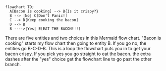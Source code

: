 ```mermaid  

flowchart TD;
  A[Bacon is cooking] --> B{Is it crispy?}
  B --> |No| C[Don't Panic!]
  C --> D[Keep cooking the bacon]
  D --> B
  B ---->|Yes| E[EAT THE BACON!!!]
```
There are five entities and two choices in this Mermaid flow chart. "Bacon is cooking" starts my flow chart then going to entity B. If you go no, the entities go B-C-D-B. This is a loop the flowchart puts you in to get your bacon crispy. If you pick yes you go straight to
eat the bacon. the extra dashes after the "yes" choice get the flowchart line to go past the other branch.
